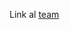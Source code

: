 Link al [team](https://teams.microsoft.com/l/channel/19%3AG3aszN35A4R9Um_91E96NsYbEkhPjUZNQETL6nPlZvw1%40thread.tacv2/?groupId=70286a7a-d5e2-4d75-aebe-3c5e17495f61&tenantId=2fcfe26a-bb62-46b0-b1e3-28f9da0c45fd)

